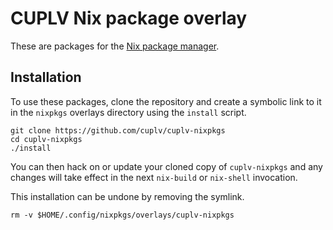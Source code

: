 # CUPLV Nix package overlay #

These are packages for
the [Nix package manager](http://nixos.org/nix/).

## Installation ##

To use these packages, clone the repository and create a symbolic link
to it in the `nixpkgs` overlays directory using the `install` script.

    git clone https://github.com/cuplv/cuplv-nixpkgs
    cd cuplv-nixpkgs
    ./install

You can then hack on or update your cloned copy of `cuplv-nixpkgs` and
any changes will take effect in the next `nix-build` or `nix-shell`
invocation.

This installation can be undone by removing the symlink.

    rm -v $HOME/.config/nixpkgs/overlays/cuplv-nixpkgs
